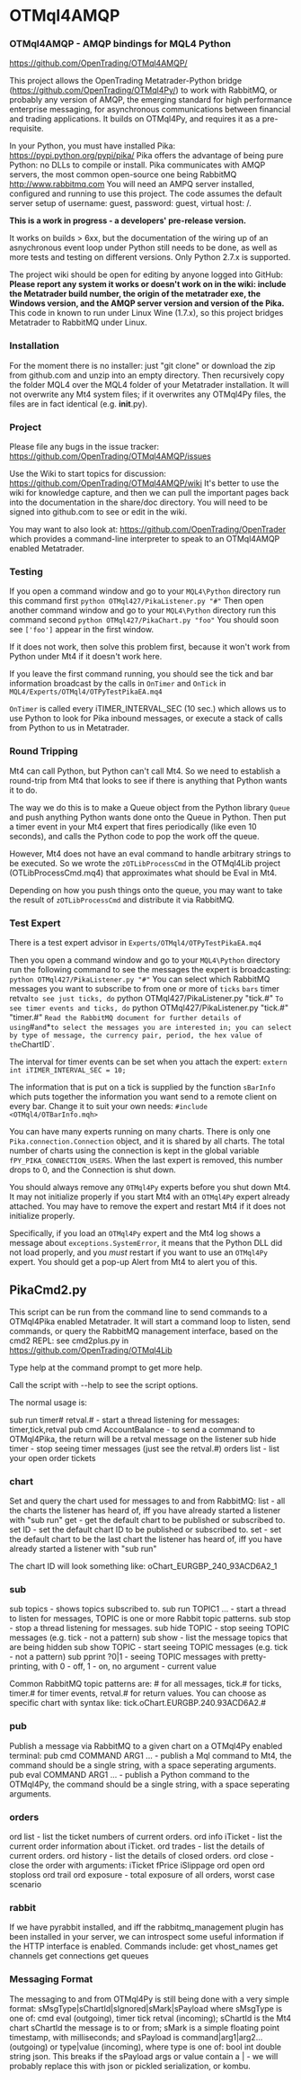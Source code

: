 # OTMql4AMQP

### OTMql4AMQP - AMQP bindings for MQL4 Python
https://github.com/OpenTrading/OTMql4AMQP/

This project allows the OpenTrading Metatrader-Python bridge
(https://github.com/OpenTrading/OTMql4Py/)
to work with RabbitMQ, or probably any version of AMQP,
the emerging standard for high performance enterprise messaging,
for asynchronous communications between financial and trading applications.
It builds on OTMql4Py, and requires it as a pre-requisite.

In your Python, you must have installed Pika:
https://pypi.python.org/pypi/pika/
Pika offers the advantage of being pure Python: no DLLs to compile
or install. Pika communicates with AMQP servers, the most common
open-source one being RabbitMQ http://www.rabbitmq.com
You will need an AMPQ server installed, configured and running
to use this project. The code assumes the default server setup
of username: guest, password: guest, virtual host: /.

**This is a work in progress - a developers' pre-release version.**

It works on builds > 6xx, but the documentation of the wiring up
of an asnychronous event loop under Python still needs to be done,
as well as more tests and testing on different versions.
Only Python 2.7.x is supported.

The project wiki should be open for editing by anyone logged into GitHub:
**Please report any system it works or doesn't work on in the wiki:
include the Metatrader build number, the origin of the metatrader exe,
the Windows version, and the AMQP server version and version of the Pika.**
This code in known to run under Linux Wine (1.7.x), so this project
bridges Metatrader to RabbitMQ under Linux.

### Installation

For the moment there is no installer: just "git clone" or download the
zip from github.com and unzip into an empty directory. Then recursively copy
the folder MQL4 over the MQL4 folder of your Metatrader installation. It will
not overwrite any Mt4 system files; if it overwrites any OTMql4Py files,
the files are in fact identical (e.g. __init__.py).

### Project

Please file any bugs in the issue tracker:
https://github.com/OpenTrading/OTMql4AMQP/issues

Use the Wiki to start topics for discussion:
https://github.com/OpenTrading/OTMql4AMQP/wiki
It's better to use the wiki for knowledge capture, and then we can pull
the important pages back into the documentation in the share/doc directory.
You will need to be signed into github.com to see or edit in the wiki.

You may want to also look at:
https://github.com/OpenTrading/OpenTrader
which provides a command-line interpreter to speak to an OTMql4AMQP
enabled Metatrader.

### Testing

If you open a command window and go to your `MQL4\Python` directory
run this command first
`
python OTMql427/PikaListener.py "#"
`
Then open another command window and go to your `MQL4\Python` directory
run this command second
`
python OTMql427/PikaChart.py "foo"
`
You should soon see `['foo']` appear in the first window.

If it does not work, then solve this problem first, because it
won't work from Python under Mt4 if it doesn't work here.

If you leave the first command running, you should see the tick
and bar information broadcast by the calls in `OnTimer` and `OnTick` in
`MQL4/Experts/OTMql4/OTPyTestPikaEA.mq4`

`OnTimer` is called every iTIMER_INTERVAL_SEC (10 sec.)
which allows us to use Python to look for Pika inbound messages,
or execute a stack of calls from Python to us in Metatrader.
### Round Tripping

Mt4 can call Python, but Python can't call Mt4. So we need to
establish a round-trip from Mt4 that looks to see if there is anything
that Python wants it to do.

The way we do this is to make a Queue object from the Python library
`Queue` and push anything Python wants done onto the Queue in Python.
Then put a timer event in your Mt4 expert that fires periodically
(like even 10 seconds), and calls the Python code to pop the work
off the queue.

However, Mt4 does not have an eval command to handle arbitrary strings
to be executed. So we wrote the `zOTLibProcessCmd` in the OTMql4Lib
project (OTLibProcessCmd.mq4)
that approximates what should be Eval in Mt4.

Depending on how you push things onto the queue, you may want to
take the result of `zOTLibProcessCmd` and distribute it via RabbitMQ.

### Test Expert

There is a test expert advisor in
`Experts/OTMql4/OTPyTestPikaEA.mq4`

Then you open a command window and go to your `MQL4\Python` directory
run the following command to see the messages the expert is broadcasting:
`
python OTMql427/PikaListener.py "#"
`
You can select which RabbitMQ messages you want to subscribe to from
one or more of `ticks` `bars` timer` `retval`
to see just ticks, do
`
python OTMql427/PikaListener.py "tick.#"
`
To see timer events and ticks, do
`
python OTMql427/PikaListener.py "tick.#" "timer.#"
`
Read the RabbitMQ document for further details of using `#` and `*`
to select the messages you are interested in; you can select by
type of message, the currency pair, period, the hex value of the `ChartID`.

The interval for timer events can be set when you attach the expert:
`
extern int iTIMER_INTERVAL_SEC = 10;
`

The information that is put on a tick is supplied by the function
`sBarInfo` which puts together the information you want send
to a remote client on every bar. Change it to suit your own needs:
`
#include <OTMql4/OTBarInfo.mqh>
`

You can have many experts running on many charts. There is only one
`Pika.connection.Connection` object, and it is shared by all charts.
The total number of charts using the connection is kept in the global variable
`fPY_PIKA_CONNECTION_USERS`. When the last expert is removed, this
number drops to 0, and the Connection is shut down.

You should always remove any `OTMql4Py` experts before you shut down Mt4.
It may not initialize properly if you start Mt4 with an `OTMql4Py`
expert already attached. You may have to remove the expert and restart
Mt4 if it does not initialize properly.

Specifically, if you load an `OTMql4Py` expert and the Mt4 log shows
a message about `exceptions.SystemError`, it means that the Python
DLL did not load properly, and you *must* restart if you want to use
an `OTMql4Py` expert. You should get a pop-up Alert from Mt4 to alert
you of this.

## PikaCmd2.py

This script can be run from the command line to send commands
to a OTMql4Pika enabled Metatrader. It will start a command loop to
listen, send commands, or query the RabbitMQ management interface, based 
on the cmd2 REPL: see cmd2plus.py in https://github.com/OpenTrading/OTMql4Lib

Type help at the command prompt to get more help.

Call the script with --help to see the script options.

The normal usage is:

sub run timer# retval.#  - start a thread listening for messages: timer,tick,retval
pub cmd AccountBalance   - to send a command to OTMql4Pika,
                         the return will be a retval message on the listener
sub hide timer           - stop seeing timer messages (just see the retval.#)
orders list              - list your open order tickets

### chart

Set and query the chart used for messages to and from RabbitMQ:
  list   - all the charts the listener has heard of,
           iff you have already started a listener with "sub run"
  get    - get the default chart to be published or subscribed to.
  set ID - set the default chart ID to be published or subscribed to.
  set    - set the default chart to be the last chart the listener has heard of,
           iff you have already started a listener with "sub run"

The chart ID will look something like: oChart_EURGBP_240_93ACD6A2_1

### sub
  sub topics            - shows topics subscribed to.
  sub run TOPIC1 ...    - start a thread to listen for messages,
                          TOPIC is one or more Rabbit topic patterns.
  sub stop              - stop a thread listening for messages.
  sub hide TOPIC        - stop seeing TOPIC messages (e.g. tick - not a pattern)
  sub show              - list the message topics that are being hidden
  sub show TOPIC        - start seeing TOPIC messages (e.g. tick - not a pattern)
  sub pprint ?0|1       - seeing TOPIC messages with pretty-printing,
                          with 0 - off, 1 - on, no argument - current value

Common RabbitMQ topic patterns are: # for all messages, tick.# for ticks,
timer.# for timer events, retval.# for return values.
You can choose as specific chart with syntax like:
    tick.oChart.EURGBP.240.93ACD6A2.#

### pub
Publish a message via RabbitMQ to a given chart on a OTMql4Py enabled terminal:
  pub cmd  COMMAND ARG1 ... - publish a Mql command to Mt4,
      the command should be a single string, with a space seperating arguments.
  pub eval COMMAND ARG1 ... - publish a Python command to the OTMql4Py,
      the command should be a single string, with a space seperating arguments.

### orders
  ord list          - list the ticket numbers of current orders.
  ord info iTicket  - list the current order information about iTicket.
  ord trades        - list the details of current orders.
  ord history       - list the details of closed orders.
  ord close         - close the order with arguments: iTicket fPrice iSlippage
  ord open
  ord stoploss
  ord trail
  ord exposure      - total exposure of all orders, worst case scenario

### rabbit
If we have pyrabbit installed, and iff the rabbitmq_management plugin
has been installed in your server, we can introspect some useful
information if the HTTP interface is enabled. Commands include:
    get vhost_names
    get channels
    get connections
    get queues

### Messaging Format

The messaging to and from OTMql4Py is still being done with a
very simple format:
      sMsgType|sChartId|sIgnored|sMark|sPayload
where sMsgType is one of: cmd eval (outgoing), timer tick retval (incoming);
      sChartId is the Mt4 chart sChartId the message is to or from;
      sMark is a simple floating point timestamp, with milliseconds;
and   sPayload is command|arg1|arg2... (outgoing) or type|value (incoming),
      where type is one of: bool int double string json.
This breaks if the sPayload args or value contain a | -
we will probably replace this with json or pickled serialization, or kombu.
